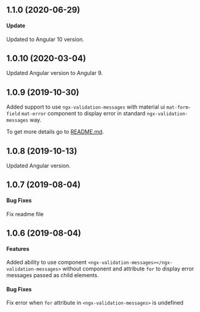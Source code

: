 ## 1.1.0 (2020-06-29)
#### Update
Updated to Angular 10 version.

## 1.0.10 (2020-03-04)
Updated Angular version to Angular 9.

## 1.0.9 (2019-10-30)
Added support to use `ngx-validation-messages` with material ui `mat-form-field` `mat-error` component to display error in standard `ngx-validation-messages` way.

To get more details go to [README.md](https://github.com/lagoshny/ngx-validation-messages#4-with-material-ui-components-using-mat-error-component).

## 1.0.8 (2019-10-13)
Updated Angular version.

## 1.0.7 (2019-08-04)
#### Bug Fixes
Fix readme file

## 1.0.6 (2019-08-04)

#### Features

Added ability to use component `<ngx-validation-messages></ngx-validation-messages>` without component and attribute `for`
to display  error messages passed as child elements.

#### Bug Fixes

Fix error when `for` attribute in `<ngx-validation-messages>` is undefined
